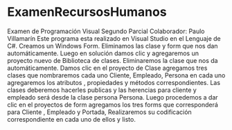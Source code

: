 # ExamenRecursosHumanos
Examen de Programación Visual  Segundo Parcial Colaborador: Paulo Villamarín
Este programa esta realizado en Visual Studio en el Lenguaje de C#.
Creamos un Windows Form.
Eliminamos las clase y form que nos dan automáticamente.
Luego en solución damos clic y agregaremos un proyecto nuevo de Biblioteca de clases.
Eliminaremos la clase que nos da automáticamente.
Damos clic en el proyecto de Clase agregamos tres clases que nombraremos cada uno Cliente, Empleado, Persona en cada uno agregaremos los atributos , propiedades y métodos correspondientes. Las clases deberemos hacerles publicas y las herencias para cliente y empleado será desde la clase persona Persona.
Luego procedemos a dar clic en el proyectos de form agregamos los tres forms que corresponderá para Cliente , Empleado y Portada,
Realizaremos su codificación correspondiente en cada uno de ellos y listo.
